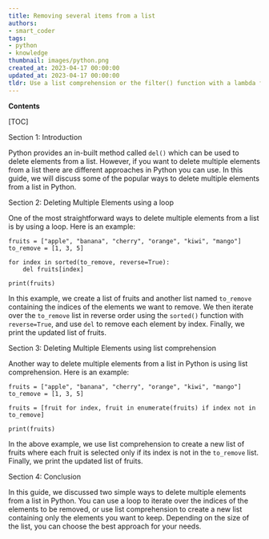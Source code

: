 ```yaml
---
title: Removing several items from a list
authors:
- smart_coder
tags:
- python
- knowledge
thumbnail: images/python.png
created_at: 2023-04-17 00:00:00
updated_at: 2023-04-17 00:00:00
tldr: Use a list comprehension or the filter() function with a lambda function to exclude the elements you want to delete.
---
```


**Contents**

[TOC]

Section 1: Introduction

Python provides an in-built method called `del()` which can be used to delete elements from a list. However, if you want to delete multiple elements from a list there are different approaches in Python you can use. In this guide, we will discuss some of the popular ways to delete multiple elements from a list in Python.

Section 2: Deleting Multiple Elements using a loop

One of the most straightforward ways to delete multiple elements from a list is by using a loop. Here is an example:

```
fruits = ["apple", "banana", "cherry", "orange", "kiwi", "mango"]
to_remove = [1, 3, 5]

for index in sorted(to_remove, reverse=True):
    del fruits[index]

print(fruits)
```
In this example, we create a list of fruits and another list named `to_remove` containing the indices of the elements we want to remove. We then iterate over the `to_remove` list in reverse order using the `sorted()` function with `reverse=True`, and use `del` to remove each element by index. Finally, we print the updated list of fruits.

Section 3: Deleting Multiple Elements using list comprehension

Another way to delete multiple elements from a list in Python is using list comprehension. Here is an example:

```
fruits = ["apple", "banana", "cherry", "orange", "kiwi", "mango"]
to_remove = [1, 3, 5]

fruits = [fruit for index, fruit in enumerate(fruits) if index not in to_remove]

print(fruits)
```

In the above example, we use list comprehension to create a new list of fruits where each fruit is selected only if its index is not in the `to_remove` list. Finally, we print the updated list of fruits.

Section 4: Conclusion

In this guide, we discussed two simple ways to delete multiple elements from a list in Python. You can use a loop to iterate over the indices of the elements to be removed, or use list comprehension to create a new list containing only the elements you want to keep. Depending on the size of the list, you can choose the best approach for your needs.

